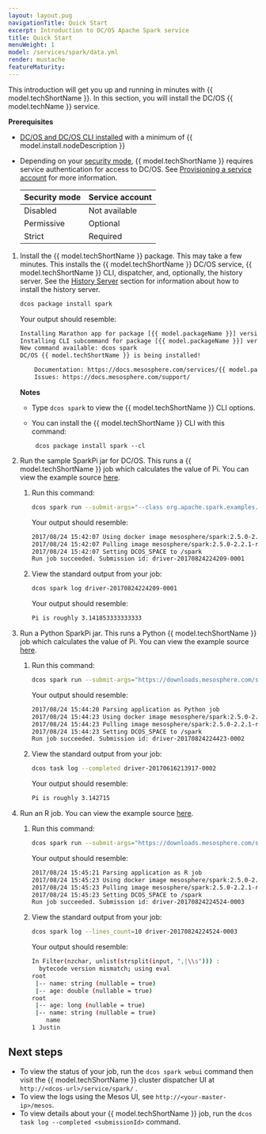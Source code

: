 ```yaml
---
layout: layout.pug
navigationTitle: Quick Start
excerpt: Introduction to DC/OS Apache Spark service
title: Quick Start
menuWeight: 1
model: /services/spark/data.yml
render: mustache
featureMaturity:
---
```


This introduction will get you up and running in minutes with {{ model.techShortName }}. In this section, you will install the DC/OS {{ model.techName }} service.

**Prerequisites**

* [DC/OS and DC/OS CLI installed](/1.12/installing/) with a minimum of {{ model.install.nodeDescription }}
* Depending on your [security mode](/1.12/security/ent/), {{ model.techShortName }} requires service authentication for access to DC/OS. See [Provisioning a service account](/services/spark/2.5.0-2.2.1/security/#provision-a-service-account) for more information.

   | Security mode | Service account |
   |---------------|-----------------------|
   | Disabled      | Not available   |
   | Permissive    | Optional   |
   | Strict        | Required |

1. Install the {{ model.techShortName }} package. This may take a few minutes. This installs the {{ model.techShortName }} DC/OS service, {{ model.techShortName }} CLI, dispatcher, and, optionally, the history server. See the [History Server](/services/spark/2.5.0-2.2.1/history-server/#installing-hdfs) section for information about how to install the history server.

    ```bash
    dcos package install spark
    ```

    Your output should resemble:

    ```bash
    Installing Marathon app for package [{{ model.packageName }}] version [1.1.0-2.1.1]
    Installing CLI subcommand for package [{{ model.packageName }}] version [1.1.0-2.1.1]
    New command available: dcos spark
    DC/OS {{ model.techShortName }} is being installed!

    	Documentation: https://docs.mesosphere.com/services/{{ model.packageName }}/
    	Issues: https://docs.mesosphere.com/support/
    ```

    **Notes**

    * Type `dcos spark` to view the {{ model.techShortName }} CLI options.
    * You can install the {{ model.techShortName }} CLI with this command:

           dcos package install spark --cl

1. Run the sample SparkPi jar for DC/OS. This runs a {{ model.techShortName }} job which calculates the value of Pi. You can view the example source [here](https://downloads.mesosphere.com/spark/assets/spark-examples_2.11-2.0.1.jar).

    1. Run this command:

        ```bash
        dcos spark run --submit-args="--class org.apache.spark.examples.SparkPi https://downloads.mesosphere.com/spark/assets/spark-examples_2.11-2.0.1.jar 30"
        ```

        Your output should resemble:

        ```bash
        2017/08/24 15:42:07 Using docker image mesosphere/spark:2.5.0-2.2.1-rc1-hadoop-2.7 for drivers
        2017/08/24 15:42:07 Pulling image mesosphere/spark:2.5.0-2.2.1-rc1-hadoop-2.7 for executors, by default. To bypass set spark.mesos.executor.docker.forcePullImage=false
        2017/08/24 15:42:07 Setting DCOS_SPACE to /spark
        Run job succeeded. Submission id: driver-20170824224209-0001
        ```

    1. View the standard output from your job:

        ```bash
        dcos spark log driver-20170824224209-0001
        ```

        Your output should resemble:

        ```bash
        Pi is roughly 3.141853333333333
        ```

1. Run a Python SparkPi jar. This runs a Python {{ model.techShortName }} job which calculates the value of Pi. You can view the example source [here](https://downloads.mesosphere.com/spark/examples/pi.py).

    1. Run this command:

        ```bash
        dcos spark run --submit-args="https://downloads.mesosphere.com/spark/examples/pi.py 30"
        ```

        Your output should resemble:

        ```bash
        2017/08/24 15:44:20 Parsing application as Python job
        2017/08/24 15:44:23 Using docker image mesosphere/spark:2.5.0-2.2.1-rc1-hadoop-2.7 for drivers
        2017/08/24 15:44:23 Pulling image mesosphere/spark:2.5.0-2.2.1-rc1-hadoop-2.7 for executors, by default. To bypass set spark.mesos.executor.docker.forcePullImage=false
        2017/08/24 15:44:23 Setting DCOS_SPACE to /spark
        Run job succeeded. Submission id: driver-20170824224423-0002
        ```

    1. View the standard output from your job:

        ```bash
        dcos task log --completed driver-20170616213917-0002
        ```

        Your output should resemble:

        ```bash
        Pi is roughly 3.142715
        ```

1. Run an R job. You can view the example source [here](https://downloads.mesosphere.com/spark/examples/dataframe.R).

    1. Run this command:

        ```bash
        dcos spark run --submit-args="https://downloads.mesosphere.com/spark/examples/dataframe.R"
        ```

        Your output should resemble:

        ```bash
        2017/08/24 15:45:21 Parsing application as R job
        2017/08/24 15:45:23 Using docker image mesosphere/spark:2.5.0-2.2.1-rc1-hadoop-2.7 for drivers
        2017/08/24 15:45:23 Pulling image mesosphere/spark:2.5.0-2.2.1-rc1-hadoop-2.7 for executors, by default. To bypass set spark.mesos.executor.docker.forcePullImage=false
        2017/08/24 15:45:23 Setting DCOS_SPACE to /spark
        Run job succeeded. Submission id: driver-20170824224524-0003
        ```

    1. View the standard output from your job:

        ```bash
        dcos spark log --lines_count=10 driver-20170824224524-0003
        ```

        Your output should resemble:

        ```bash
        In Filter(nzchar, unlist(strsplit(input, ",|\\s"))) :
          bytecode version mismatch; using eval
        root
         |-- name: string (nullable = true)
         |-- age: double (nullable = true)
        root
         |-- age: long (nullable = true)
         |-- name: string (nullable = true)
            name
        1 Justin        
        ```

## Next steps

- To view the status of your job, run the `dcos spark webui` command then visit the {{ model.techShortName }} cluster dispatcher UI at `http://<dcos-url>/service/spark/` .
- To view the logs using the Mesos UI, see `http://<your-master-ip>/mesos`.
- To view details about your {{ model.techShortName }} job, run the `dcos task log --completed <submissionId>` command.

